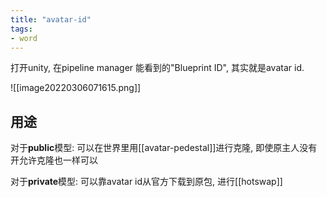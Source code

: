 ```yaml
---
title: "avatar-id"
tags:
- word
---
```


打开unity, 在pipeline manager 能看到的"Blueprint ID", 其实就是avatar id.


![[image20220306071615.png]]


## 用途

对于**public**模型: 可以在世界里用[[avatar-pedestal]]进行克隆, 即使原主人没有开允许克隆也一样可以

对于**private**模型: 可以靠avatar id从官方下载到原包, 进行[[hotswap]]